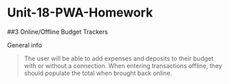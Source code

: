 # Unit-18-PWA-Homework

##3 Online/Offline Budget Trackers

General info

> The user will be able to add expenses and deposits to their budget with or without a connection. When entering transactions offline, they should populate the total when brought back online.
